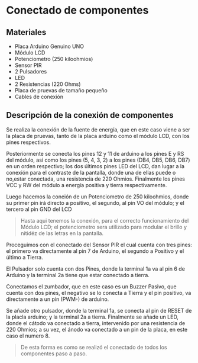 # Conectado de componentes

## Materiales
- Placa Arduino Genuino UNO
- Módulo LCD
- Potenciometro (250 kiloohmios)
- Sensor PIR
- 2 Pulsadores
- LED
- 2 Resistencias (220 Ohms)
- Placa de pruevas de tamaño pequeño
- Cables de conexión

## Descripción de la conexión de componentes
Se realiza la conexión de la fuente de energía, que en este caso viene a ser la placa de pruevas, tanto de la placa arduino como el módulo LCD, con los pines respectivos.

Posteriormente se conecta los pines 12 y 11 de arduino a los pines E y RS del módulo, asi como los pines (5, 4, 3, 2) a los pines (DB4, DB5, DB6, DB7) en un orden respectivo; los dos últimos pines LED del 
LCD, dan lugar a la conexión para el contraste de la pantalla, donde una de ellas puede o no,estar conectada, una resistencia de 220 Ohmios. Finalmente los pines VCC y RW del módulo a energía positiva y tierra respectivamente.

Luego hacemos la coneión de un Potenciometro de 250 kiloohmios, donde su primer pin irá directo a positivo, el segundo, al pin VO del módulo; y el tercero al pin GND del LCD

> Hasta aqui tenemos la conexión, para el correcto funcionamiento del Módulo LCD; el potenciometro sera utilizado para modular el brillo y nitidéz de las letras en la pantalla.

Proceguimos con el conectado del Sensor PIR el cual cuenta con tres pines: el primero va directamente al pin 7 de Arduino, el segundo a Positivo y el último a Tierra.

El Pulsador solo cuenta con dos Pines, donde la terminal 1a va al pin 6 de Arduino y la terminal 2a tiene que estar conectado a tierra.

Conectamos el zumbador, que en este caso es un Buzzer Pasivo, que cuenta con dos pines, el negativo se lo conecta a Tierra y el pin positivo, va directamente a un pin (PWM-) de arduino.

Se añade otro pulsador, donde la terminal 1a, se conecta al pin de RESET de la placla arduino; y la terminal 2a a tierra. Finalmente se añade un LED, donde el cátodo va conectado a tierra, intervenido por una resistencia de 220 Ohmios; a su vez, el ánodo va conectado a un pin de la placa, en este caso el numero 8.

> De esta forma es como se realizó el conectado de todos los componentes paso a paso.